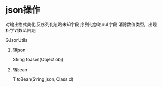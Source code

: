 # json操作

对输出格式美化
    反序列化忽略未知字段
    序列化忽略null字段
    消除数值类型，出现科学计数法问题

GJsonUtils

1. 转json

    String toJson(Object obj)

2. 转bean

    <T> T toBean(String json, Class<T> cl)